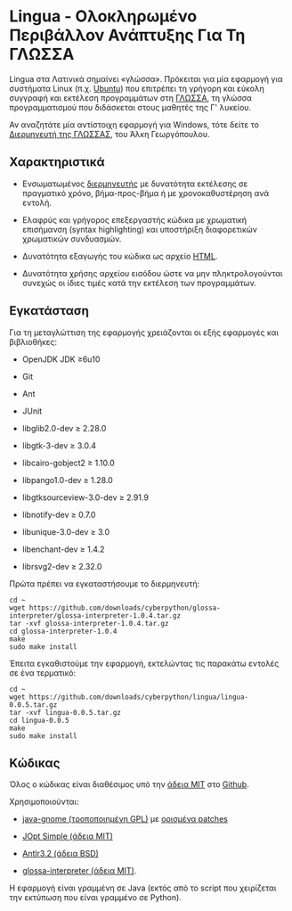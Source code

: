Lingua - Ολοκληρωμένο Περιβάλλον Ανάπτυξης Για Τη ΓΛΩΣΣΑ
========================================================

Lingua στα Λατινικά σημαίνει «γλώσσα». Πρόκειται για μία εφαρμογή για συστήματα Linux (π.χ. [Ubuntu](http://www.ubuntu.com/)) που επιτρέπει τη γρήγορη και εύκολη συγγραφή και εκτέλεση προγραμμάτων στη [ΓΛΩΣΣΑ](http://digitalschool.minedu.gov.gr/modules/ebook/show.php/DSGL-C101/36/198,1065/), τη γλώσσα προγραμματισμού που διδάσκεται στους μαθητές της Γ' λυκείου.

Αν αναζητάτε μία αντίστοιχη εφαρμογή για Windows, τότε δείτε το [Διερμηνευτή της ΓΛΩΣΣΑΣ](http://alkisg.mysch.gr/), του Άλκη Γεωργόπουλου.



Χαρακτηριστικά
--------------

* Ενσωματωμένος [διερμηνευτής](https://github.com/cyberpython/glossa-interpreter) με δυνατότητα εκτέλεσης σε πραγματικό χρόνο, βήμα-προς-βήμα ή με χρονοκαθυστέρηση ανά εντολή.

* Ελαφρύς και γρήγορος επεξεργαστής κώδικα με χρωματική επισήμανση (syntax highlighting) και υποστήριξη διαφορετικών χρωματικών συνδυασμών.

* Δυνατότητα εξαγωγής του κώδικα ως αρχείο [HTML](http://el.wikipedia.org/wiki/HTML).

* Δυνατότητα χρήσης αρχείου εισόδου ώστε να μην πληκτρολογούνται συνεχώς οι ίδιες τιμές κατά την εκτέλεση των προγραμμάτων.




Εγκατάσταση
-----------

Για τη μεταγλώττιση της εφαρμογής χρειάζονται οι εξής εφαρμογές και βιβλιοθήκες:

* OpenJDK JDK ≥6u10

* Git

* Ant

* JUnit

* libglib2.0-dev ≥ 2.28.0

* libgtk-3-dev ≥ 3.0.4

* libcairo-gobject2 ≥ 1.10.0

* libpango1.0-dev ≥ 1.28.0

* libgtksourceview-3.0-dev ≥ 2.91.9

* libnotify-dev ≥ 0.7.0

* libunique-3.0-dev ≥ 3.0

* libenchant-dev ≥ 1.4.2

* librsvg2-dev ≥ 2.32.0

Πρώτα πρέπει να εγκαταστήσουμε το διερμηνευτή:

    cd ~
    wget https://github.com/downloads/cyberpython/glossa-interpreter/glossa-interpreter-1.0.4.tar.gz
    tar -xvf glossa-interpreter-1.0.4.tar.gz
    cd glossa-interpreter-1.0.4
    make
    sudo make install

Έπειτα εγκαθιστούμε την εφαρμογή, εκτελώντας τις παρακάτω εντολές σε ένα τερματικό:

    cd ~
    wget https://github.com/downloads/cyberpython/lingua/lingua-0.0.5.tar.gz
    tar -xvf lingua-0.0.5.tar.gz
    cd lingua-0.0.5
    make
    sudo make install


Κώδικας
-------

Όλος ο κώδικας είναι διαθέσιμος υπό την [άδεια MIT](http://www.opensource.org/licenses/mit-license.php) στο [Github](http://github.com/cyberpython/lingua).

Χρησιμοποιούνται:

* [java-gnome (τροποποιημένη GPL)](http://java-gnome.sourceforge.net) με [ορισμένα patches](https://github.com/cyberpython/java-gnome)

* [JOpt Simple (άδεια MIT)](http://pholser.github.com/jopt-simple/)

* [Antlr3.2 (άδεια BSD)](http://www.antlr.org/)

* [glossa-interpreter (άδεια MIT)](https://github.com/cyberpython/glossa-interpreter).



Η εφαρμογή είναι γραμμένη σε Java (εκτός από το script που χειρίζεται την εκτύπωση που είναι γραμμένο σε Python).


